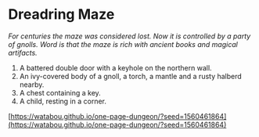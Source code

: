 # Dreadring Maze

_For centuries the maze was considered lost. Now it is controlled by a party of gnolls. Word is that the maze is rich with ancient books and magical artifacts._

1. A battered double door with a keyhole on the northern wall.
2. An ivy-covered body of a gnoll, a torch, a mantle and a rusty halberd nearby.
3. A chest containing a key.
4. A child, resting in a corner.

[https://watabou.github.io/one-page-dungeon/?seed=1560461864](https://watabou.github.io/one-page-dungeon/?seed=1560461864)
